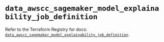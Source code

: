 # `data_awscc_sagemaker_model_explainability_job_definition`

Refer to the Terraform Registry for docs: [`data_awscc_sagemaker_model_explainability_job_definition`](https://registry.terraform.io/providers/hashicorp/awscc/0.70.0/docs/data-sources/sagemaker_model_explainability_job_definition).
